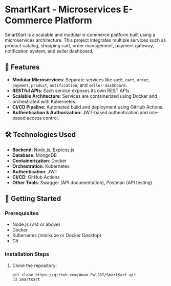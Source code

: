 # SmartKart - Microservices E-Commerce Platform

SmartKart is a scalable and modular e-commerce platform built using a microservices architecture. This project integrates multiple services such as product catalog, shopping cart, order management, payment gateway, notification system, and seller dashboard.

## 🔧 Features

- **Modular Microservices**: Separate services like `auth`, `cart`, `order`, `payment`, `product`, `notification`, and `seller-dashboard`.
- **RESTful APIs**: Each service exposes its own REST APIs.
- **Scalable Architecture**: Services are containerized using Docker and orchestrated with Kubernetes.
- **CI/CD Pipeline**: Automated build and deployment using GitHub Actions.
- **Authentication & Authorization**: JWT-based authentication and role-based access control.

## 🛠️ Technologies Used

- **Backend**: Node.js, Express.js
- **Database**: MongoDB
- **Containerization**: Docker
- **Orchestration**: Kubernetes
- **Authentication**: JWT
- **CI/CD**: GitHub Actions
- **Other Tools**: Swagger (API documentation), Postman (API testing)

## 🚀 Getting Started

### Prerequisites

- Node.js (v14 or above)
- Docker
- Kubernetes (minikube or Docker Desktop)
- Git

### Installation Steps

1. Clone the repository:

   ```bash
   git clone https://github.com/Aman-Pal287/SmartKart.git
   cd SmartKart
